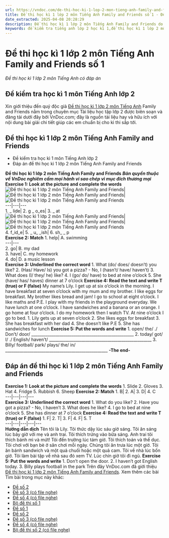 ```yaml
---
url: https://vndoc.com/de-thi-hoc-ki-1-lop-2-mon-tieng-anh-family-and-friends-224859
title: Đề thi học kì 1 lớp 2 môn Tiếng Anh Family and Friends số 1 - Đề thi học kì 1 lớp 2 môn Tiếng Anh có đáp án - VnDoc.com
date_extracted: 2025-04-08 20:28:29
description: Đề thi học kì 1 lớp 2 môn Tiếng Anh Family and Friends do VnDoc.com biên soạn và đăng tải sẽ là nguồn tài liệu hữu ích cho các em nâng cao hiệu quả học tập.
keywords: đề kiểm tra tiếng anh lớp 2 học kì 1,đề thi học kì 1 lớp 2 môn tiếng anh,đề kiểm tra học kì 1 lớp 2,đề thi học kì 1 lớp 2,de thi hoc ki 1 lop 2,đề kiểm tra học kì 2 lớp 1,đề thi tiếng anh lớp 2 học kỳ 1,Đề thi học kì 1 lớp 2 môn Tiếng Anh Family and Friends
---
```


# Đề thi học kì 1 lớp 2 môn Tiếng Anh Family and Friends số 1
 _Đề thi học kì 1 lớp 2 môn Tiếng Anh có đáp án_
## Đề kiểm tra học kì 1 môn Tiếng Anh lớp 2
Xin giới thiệu đến quý độc giả [Đề thi học kì 1 lớp 2 môn Tiếng Anh](<https://vndoc.com/de-thi-hoc-ki-1-lop-2-mon-tieng-anh>) Family and Friends nằm trong chuyên mục Tài liệu học tập lớp 2 được biên soạn và đăng tải dưới đây bởi VnDoc.com; đây là nguồn tài liệu hay và hữu ích với nội dung bài giải chi tiết giúp các em chuẩn bị cho kì thi sắp tới.
## Đề thi học kì 1 lớp 2 môn Tiếng Anh Family and Friends
  * Đề kiểm tra học kì 1 môn Tiếng Anh lớp 2
  * Đáp án đề thi học kì 1 lớp 2 môn Tiếng Anh Family and Friends

**Đề thi học kì 1 lớp 2 môn Tiếng Anh Family and Friends**
 _**Bản quyền thuộc về VnDoc nghiêm cấm mọi hành vi sao chép vì mục đích thương mại**_
**Exercise 1: Look at the picture and complete the words**
![Đề thi học kì 1 lớp 2 môn Tiếng Anh Family and Friends](https://i.vdoc.vn/data/image/2020/12/25/de-thi-hoc-ki-1-lop-2-mon-tieng-anh-family-and-friends-1-1.png)| ![Đề thi học kì 1 lớp 2 môn Tiếng Anh Family and Friends](https://i.vdoc.vn/data/image/2020/12/25/de-thi-hoc-ki-1-lop-2-mon-tieng-anh-family-and-friends-2.jpg)| ![Đề thi học kì 1 lớp 2 môn Tiếng Anh Family and Friends](https://i.vdoc.vn/data/image/2020/12/25/de-thi-hoc-ki-1-lop-2-mon-tieng-anh-family-and-friends-3.jpg)  
---|---|---  
1\. \_ lide| 2\. g \_ o\_es| 3\. \_ at  
![Đề thi học kì 1 lớp 2 môn Tiếng Anh Family and Friends](https://i.vdoc.vn/data/image/2020/12/25/de-thi-hoc-ki-1-lop-2-mon-tieng-anh-family-and-friends-4.jpg)| ![Đề thi học kì 1 lớp 2 môn Tiếng Anh Family and Friends](https://i.vdoc.vn/data/image/2020/12/25/de-thi-hoc-ki-1-lop-2-mon-tieng-anh-family-and-friends-5-1.png)| ![Đề thi học kì 1 lớp 2 môn Tiếng Anh Family and Friends](https://i.vdoc.vn/data/image/2020/12/25/de-thi-hoc-ki-1-lop-2-mon-tieng-anh-family-and-friends-6.jpg)  
4\. f\_id\_e| 5\. \_ u\_ \_ish| 6\. sh\_ \_ p  
**Exercise 2: Match**
1\. help| A. swimming  
---|---  
2\. go| B. my dad  
3\. have| C. my homework  
4\. do| D. a music lesson  
**Exercise 3: Underlined the correct word**
1\. What \(do/ does/ doesn’t\) you like?
2\. \(Has/ Have/ Is\) you got a pizza? - No, I \(hasn’t/ have/ haven’t\)
3\. What does \(I/ they/ he\) like?
4\. I \(go/ do/ have\) to bed at nine o’clock
5\. She \(have/ has/ haves\) dinner at 7 o’clock
**Exercise 4: Read the text and write T \(true\) or F \(false\)**
My name’s Lily. I get up at six o’clock in the morning. I have breakfast at seven o’clock with my mum and my brother. I like eggs for breakfast. My brother likes bread and jam\! I go to school at eight o’clock. I like maths and P.E. I play with my friends in the playground everyday. We have lunch at one o’clock. I have sandwiches and a banana or an orange. I go home at four o’clock. I do my homework then I watch TV. At nine o’clock I go to bed.
1\. Lily gets up at seven o’clock
2\. She likes eggs for breakfast
3\. She has breakfast with her dad
4\. She doesn’t like P.E
5\. She has sandwiches for lunch
**Exercise 5: Put the words and write**
1\. open/ the/ ./ Don’t/ door/
\_\_\_\_\_\_\_\_\_\_\_\_\_\_\_\_\_\_\_\_\_\_\_\_\_\_\_\_\_\_\_\_\_\_\_\_\_\_\_\_\_\_\_\_\_\_\_\_\_\_\_
2\. today/ got/ I/ ./ English/ haven’t/
\_\_\_\_\_\_\_\_\_\_\_\_\_\_\_\_\_\_\_\_\_\_\_\_\_\_\_\_\_\_\_\_\_\_\_\_\_\_\_\_\_\_\_\_\_\_\_\_\_\_\_
3\. Billy/ football/ park/ plays/ the/ in/
\_\_\_\_\_\_\_\_\_\_\_\_\_\_\_\_\_\_\_\_\_\_\_\_\_\_\_\_\_\_\_\_\_\_\_\_\_\_\_\_\_\_\_\_\_\_\_\_\_\_\_
**-The end-**
## **Đáp án đề thi học kì 1 lớp 2 môn Tiếng Anh Family and Friends**
**Exercise 1: Look at the picture and complete the words**
1\. Slide
2\. Gloves
3\. Hat
4\. Fridge
5\. Rubbish
6\. Sheep
**Exercise 2: Match**
1\. B| 2\. A| 3\. D| 4\. C  
---|---|---|---  
**Exercise 3: Underlined the correct word**
1\. What do you like?
2\. Have you got a pizza? - No, I haven’t
3\. What does he like?
4\. I go to bed at nine o’clock
5\. She has dinner at 7 o’clock
**Exercise 4: Read the text and write T \(true\) or F \(false\)**
1\. F| 2\. T| 3\. F| 4\. F| 5\. T  
---|---|---|---|---  
**Hướng dẫn dịch**
Tên tôi là Lily. Tôi thức dậy lúc sáu giờ sáng. Tôi ăn sáng lúc bảy giờ với mẹ và anh trai. Tôi thích trứng vào bữa sáng. Anh trai tôi thích bánh mì và mứt\! Tôi đến trường lúc tám giờ. Tôi thích toán và thể dục. Tôi chơi với bạn bè ở sân chơi mỗi ngày. Chúng tôi ăn trưa lúc một giờ. Tôi ăn bánh sandwich và một quả chuối hoặc một quả cam. Tôi về nhà lúc bốn giờ. Tôi làm bài tập về nhà sau đó xem TV. Lúc chín giờ tôi đi ngủ.
**Exercise 5: Put the words and write**
1\. Don’t open the door.
2\. I haven’t got English today.
3\. Billy plays football in the park
Trên đây VnDoc.com đã giới thiệu [Đề thi học kì 1 lớp 2 môn Tiếng Anh Family and Friends](<https://vndoc.com/de-thi-hoc-ki-1-lop-2-mon-tieng-anh-family-and-friends-224859>).
Xem thêm các bài Tìm bài trong mục này khác:
  * [Đề số 2](</de-thi-hoc-ki-1-lop-2-mon-tieng-anh-family-and-friends-de-2-225180>)
  * [Đề số 3 \(có file nghe\)](</de-thi-hoc-ki-1-lop-2-mon-tieng-anh-family-and-friends-so-3-333045>)
  * [Đề số 4 \(có file nghe\)](</de-thi-hoc-ki-1-lop-2-mon-tieng-anh-family-and-friends-so-4-333048>)
  * [Bộ đề thi số 1](</bo-de-thi-tieng-anh-lop-2-hoc-ki-1-global-success-so-1-333078>)
  * [Đề số 1](</de-thi-tieng-anh-lop-2-hoc-ki-1-kntt-de-1-248881>)
  * [Đề số 2](</de-thi-tieng-anh-lop-2-hoc-ki-1-sach-kntt-de-2-249311>)
  * [Đề số 3 \(có file nghe\)](</de-thi-tieng-anh-lop-2-hoc-ki-1-global-success-de-3-333073>)
  * [Đề số 4 \(có file nghe\)](</de-thi-tieng-anh-lop-2-hoc-ki-1-global-success-de-4-333076>)
  * [Bộ đề thi số 2 \(có file nghe\)](</bo-de-thi-tieng-anh-lop-2-hoc-ki-1-global-success-so-2-333079>)

